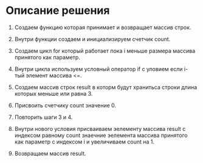 # Описание решения

1. Создаем функцию которая принимает и возвращает массив строк.

2. Внутри функции создаем и инициализируем счетчик count.

3. Создаем цикл for который работает пока i меньше размера массива принятого как параметр.

4. Внутри цикла используем условный оператор if  с уловием если i-тый элемент массива <=.

5. Создаем массив строк result в которм будут хранитьса строки длина которых меньше или равна 3.

6. Присвоить счетчику count значение 0.

7. Повторить шаги 3 и 4.

8. Внутри нового условия присваиваем эелементу массива result с индексом равному count знаечние эелемента массива принятого как параметр с индексом i и увеличиваем count на 1.

9. Возвращаем массив result.